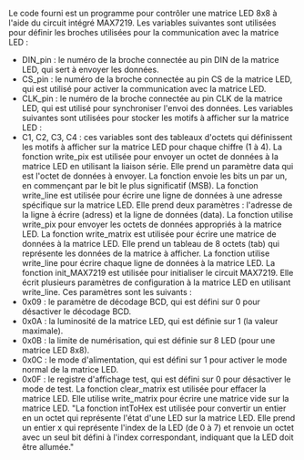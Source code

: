 Le code fourni est un programme pour contrôler une matrice LED 8x8 à l'aide du circuit intégré MAX7219.
Les variables suivantes sont utilisées pour définir les broches utilisées pour la communication avec la matrice LED :
* DIN_pin : le numéro de la broche connectée au pin DIN de la matrice LED, qui sert à envoyer les données.
* CS_pin : le numéro de la broche connectée au pin CS de la matrice LED, qui est utilisé pour activer la communication avec la matrice LED.
* CLK_pin : le numéro de la broche connectée au pin CLK de la matrice LED, qui est utilisé pour synchroniser l'envoi des données.
Les variables suivantes sont utilisées pour stocker les motifs à afficher sur la matrice LED :
* C1, C2, C3, C4 : ces variables sont des tableaux d'octets qui définissent les motifs à afficher sur la matrice LED pour chaque chiffre (1 à 4).
La fonction write_pix est utilisée pour envoyer un octet de données à la matrice LED en utilisant la liaison série. Elle prend un paramètre data qui est l'octet de données à envoyer. La fonction envoie les bits un par un, en commençant par le bit le plus significatif (MSB).
La fonction write_line est utilisée pour écrire une ligne de données à une adresse spécifique sur la matrice LED. Elle prend deux paramètres : l'adresse de la ligne à écrire (adress) et la ligne de données (data). La fonction utilise write_pix pour envoyer les octets de données appropriés à la matrice LED.
La fonction write_matrix est utilisée pour écrire une matrice de données à la matrice LED. Elle prend un tableau de 8 octets (tab) qui représente les données de la matrice à afficher. La fonction utilise write_line pour écrire chaque ligne de données à la matrice LED.
La fonction init_MAX7219 est utilisée pour initialiser le circuit MAX7219. Elle écrit plusieurs paramètres de configuration à la matrice LED en utilisant write_line. Ces paramètres sont les suivants :
* 0x09 : le paramètre de décodage BCD, qui est défini sur 0 pour désactiver le décodage BCD.
* 0x0A : la luminosité de la matrice LED, qui est définie sur 1 (la valeur maximale).
* 0x0B : la limite de numérisation, qui est définie sur 8 LED (pour une matrice LED 8x8).
* 0x0C : le mode d'alimentation, qui est défini sur 1 pour activer le mode normal de la matrice LED.
* 0x0F : le registre d'affichage test, qui est défini sur 0 pour désactiver le mode de test.
La fonction clear_matrix est utilisée pour effacer la matrice LED. Elle utilise write_matrix pour écrire une matrice vide sur la matrice LED.
"La fonction intToHex est utilisée pour convertir un entier en un octet qui représente l'état d'une LED sur la matrice LED. Elle prend un entier x qui représente l'index de la LED (de 0 à 7) et renvoie un octet avec un seul bit défini à l'index correspondant, indiquant que la LED doit être allumée."
